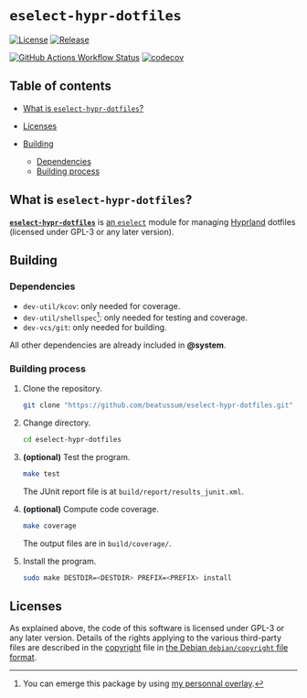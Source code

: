# `eselect-hypr-dotfiles`

[![License](https://img.shields.io/github/license/beatussum/eselect-hypr-dotfiles)](LICENSE)
[![Release](https://img.shields.io/github/v/release/beatussum/eselect-hypr-dotfiles)](https://github.com/beatussum/eselect-hypr-dotfiles/releases/)

[![GitHub Actions Workflow Status](https://img.shields.io/github/actions/workflow/status/beatussum/eselect-hypr-dotfiles/run-tests.yml)](https://github.com/beatussum/eselect-hypr-dotfiles/actions/workflows/run-tests.yml/)
[![codecov](https://codecov.io/gh/beatussum/eselect-hypr-dotfiles/graph/badge.svg)](https://codecov.io/gh/beatussum/eselect-hypr-dotfiles/)

## Table of contents

- [What is `eselect-hypr-dotfiles`?](#what-is-eselect-hypr-dotfiles)
- [Licenses](#licenses)

- [Building](#building)
    - [Dependencies](#dependencies)
    - [Building process](#building-process)

## What is `eselect-hypr-dotfiles`?

[**`eselect-hypr-dotfiles`**](https://github.com/beatussum/eselect-hypr-dotfiles/) is [an `eselect`](https://wiki.gentoo.org/wiki/Project:Eselect) module for managing [Hyprland](https://hyprland.org/) dotfiles (licensed under GPL-3 or any later version).

## Building

### Dependencies

- `dev-util/kcov`: only needed for coverage.
- `dev-util/shellspec`[^1]: only needed for testing and coverage.
- `dev-vcs/git`: only needed for building.

All other dependencies are already included in **@system**.

### Building process

1. Clone the repository.

    ```sh
    git clone "https://github.com/beatussum/eselect-hypr-dotfiles.git"
    ```

1. Change directory.

    ```sh
    cd eselect-hypr-dotfiles
    ```

1. **(optional)** Test the program.

    ```sh
    make test
    ```

    The JUnit report file is at `build/report/results_junit.xml`.

1. **(optional)** Compute code coverage.

    ```sh
    make coverage
    ```

    The output files are in `build/coverage/`.

1. Install the program.

    ```sh
    sudo make DESTDIR=<DESTDIR> PREFIX=<PREFIX> install
    ```

## Licenses

As explained above, the code of this software is licensed under GPL-3 or any later version. Details of the rights applying to the various third-party files are described in the [copyright](copyright) file in [the Debian `debian/copyright` file format](https://www.debian.org/doc/packaging-manuals/copyright-format/1.0/).

[^1]: You can emerge this package by using [my personnal overlay](https://github.com/beatussum/hyprland-overlay/).
